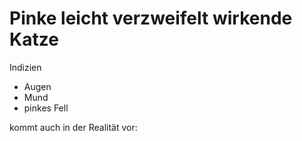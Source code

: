 # Pinke leicht verzweifelt wirkende Katze 

Indizien
 - Augen
 - Mund
 - pinkes Fell

kommt auch in der Realität vor: 
